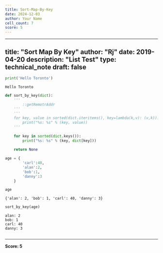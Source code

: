 ```yaml
---
title: Sort-Map-By-Key
date: 2024-12-03
author: Your Name
cell_count: 7
score: 5
---
```


---
title: "Sort Map By Key"
author: "Rj"
date: 2019-04-20
description: "List Test"
type: technical_note
draft: false
---

```python
print('Hello Toronto')
```

    Hello Toronto



```python
def sort_by_key(dict):
    '''
        ::getRemotrAddr
    '''
    '''
    for key, value in sorted(dict.iteritems(), key=lambda(k,v): (v,k)):
        print("%s: %s" % (key, value))
    '''
    
    for key in sorted(dict.keys()):
        print("%s: %s" % (key, dict[key]))
    
    return None
```


```python
age = {
        'carl':40,
        'alan':2,
        'bob':1,
        'danny':3
    }
```


```python
age
```




    {'alan': 2, 'bob': 1, 'carl': 40, 'danny': 3}




```python
sort_by_key(age)
```

    alan: 2
    bob: 1
    carl: 40
    danny: 3



```python

```


---
**Score: 5**